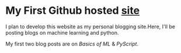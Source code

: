# My First Github hosted [site](https://sinchan-s.github.io/)  
I plan to develop this website as my personal blogging site.Here, I'll be posting blogs on machine learning and python.  

My first two blog posts are on *Basics of ML* & *PyScript*.  
